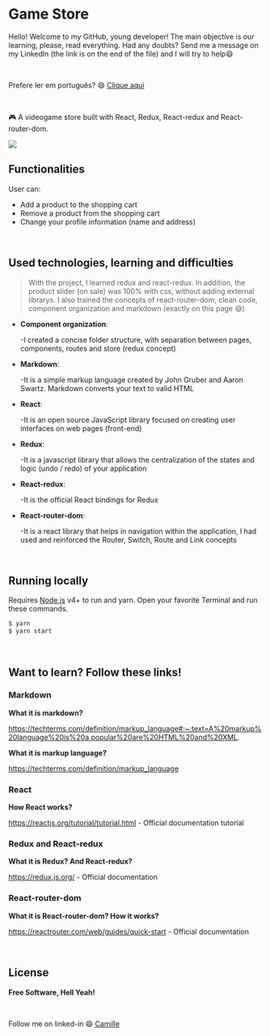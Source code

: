 
# Game Store
Hello! Welcome to my GitHub, young developer! The main objective is our learning, please, read everything. Had any doubts? Send me a message on my LinkedIn (the link is on the end of the file) and I will try to help:smile:

<br/>

Prefere ler em português? :smile: [Clique aqui](https://github.com/camillegachido/redux-e-commerce/blob/master/README.md/)

<br/>

:video_game: A videogame store built with React, Redux, React-redux and React-router-dom.

![](https://user-images.githubusercontent.com/68309624/100689173-b87ddd00-3362-11eb-9fa3-bd163acdcc1b.gif)

## Functionalities
User can:
- Add a product to the shopping cart
- Remove a product from the shopping cart
- Change your profile information (name and address)

<br />

## Used technologies, learning and difficulties
> With the project, I learned redux and react-redux. In addition, the product slider (on sale) was 100% with css, without adding external librarys. I also trained the concepts of react-router-dom, clean code, component organization and markdown (exactly on this page :sweat_smile:)
- **Component organization**: 

   -I created a concise folder structure, with separation between pages, components, routes and store (redux concept)
   
- **Markdown**: 

   -It is a simple markup language created by John Gruber and Aaron Swartz. Markdown converts your text to valid HTML
   
- **React**: 

   -It is an open source JavaScript library focused on creating user interfaces on web pages (front-end)
   
- **Redux**: 

   -It is a javascript library that allows the centralization of the states and logic (undo / redo) of your application
   
- **React-redux**: 

   -It is the official React bindings for Redux
   
- **React-router-dom**: 

   -It is a react library that helps in navigation within the application, I had used and reinforced the Router, Switch, Route and Link concepts

<br/>

## Running locally
Requires [Node.js](https://nodejs.org/) v4+ to run and yarn.
Open your favorite Terminal and run these commands.

```sh
$ yarn 
$ yarn start
```
  
<br/>

## Want to learn? Follow these links!
### Markdown

**What it is markdown?**

https://techterms.com/definition/markup_language#:~:text=A%20markup%20language%20is%20a,popular%20are%20HTML%20and%20XML.

**What it is markup language?** 

https://techterms.com/definition/markup_language

### React
**How React works?** 

https://reactjs.org/tutorial/tutorial.html - Official documentation tutorial

### Redux and React-redux

**What it is Redux? And React-redux?**

https://redux.js.org/ - Official documentation

### React-router-dom

**What it is React-router-dom? How it works?**

https://reactrouter.com/web/guides/quick-start - Official documentation

<br />

## License

**Free Software, Hell Yeah!**

<br/>

Follow me on linked-in :smile: [Camille](https://www.linkedin.com/in/camille-gachido-b4809b1a4/)
